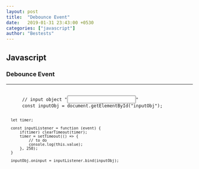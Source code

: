 ```yaml
---
layout: post
title:  "Debounce Event"
date:   2019-01-31 23:43:00 +0530
categories: ["javascript"]
author: "Bestests"
---
```

<link rel="stylesheet" href="/js/highlight/styles/monokai.css" />
<script src="/js/highlight/highlight.pack.js"></script>
<script>hljs.initHighlightingOnLoad();</script>

<h2>Javascript</h2>
<h3>Debounce Event</h3>
<hr />
<pre>
  <code class="javascript">
      // input object "<input type="text" id="inputObj" />"
      const inputObj = document.getElementById("inputObj");
      
      let timer;
      
      const inputListener = function (event) {
          if(timer) clearTimeout(timer);
          timer = setTimeout(() => {
              // to do
              console.log(this.value);
          }, 250);
      }
      
      inputObj.oninput = inputListener.bind(inputObj);
  </code>
</pre>
